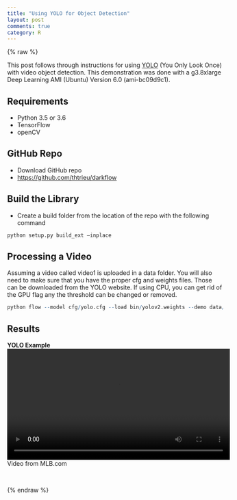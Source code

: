 ```yaml
---
title: "Using YOLO for Object Detection"
layout: post
comments: true
category: R
---
```

  
{% raw %}

This post follows through instructions for using [YOLO](https://pjreddie.com/darknet/yolo/) (You Only Look Once) with video object detection.  This demonstration was done with a g3.8xlarge Deep Learning AMI (Ubuntu) Version 6.0 (ami-bc09d9c1).

## Requirements ##

- Python 3.5 or 3.6
- TensorFlow
- openCV

## GitHub Repo ##

- Download GitHub repo
- https://github.com/thtrieu/darkflow

## Build the Library ##
- Create a build folder from the location of the repo with the following command

```r
python setup.py build_ext —inplace
```
  
## Processing a Video ##

Assuming a video called video1 is uploaded in a data folder.  You will also need to make sure that you have the proper cfg and weights files.  Those can be downloaded from the YOLO website.  If using CPU, you can get rid of the GPU flag any the threshold can be changed or removed.

```r
python flow --model cfg/yolo.cfg --load bin/yolov2.weights --demo data/video1.mov --threshold 0.25 --gpu 1.0 --saveVideo
```

## Results ##

<b>YOLO Example</b>
<video width="520" controls>
<source src="/figure/2018-04-11-yolo/dee-gordon.mp4">
</video>
Video from MLB.com

<br>


{% endraw %}

<script>
  (function(i,s,o,g,r,a,m){i['GoogleAnalyticsObject']=r;i[r]=i[r]||function(){
    (i[r].q=i[r].q||[]).push(arguments)},i[r].l=1*new Date();a=s.createElement(o),
    m=s.getElementsByTagName(o)[0];a.async=1;a.src=g;m.parentNode.insertBefore(a,m)
  })(window,document,'script','//www.google-analytics.com/analytics.js','ga');

ga('create', 'UA-57468410-2', 'auto');
ga('send', 'pageview');
</script>
  
